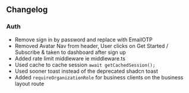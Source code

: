 


## Changelog
### Auth
- Remove sign in by password and replace with EmailOTP
- Removed Avatar Nav from header, User clicks on Get Started / Subscribe & taken to dashboard after sign up
- Added rate limit middleware ie middleware.ts
- Used cache to cache session `await getCachedSession();`
- Used sooner toast instead of the deprecated shadcn toast
- Added `requireOrganizationRole` for business clients on the business layout route